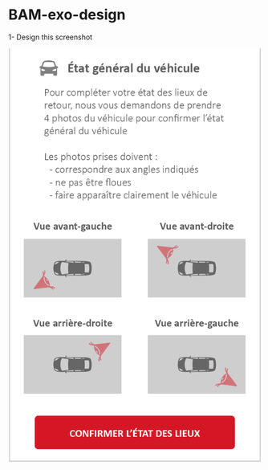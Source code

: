 # BAM-exo-design
1- Design this screenshot 

<p align="center">
  <img src="https://github.com/bamlab/BAM-exo-design/blob/master/src/Images/Ada%20Design.png"/>
</p>
